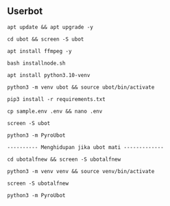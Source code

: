 ## Userbot
```
apt update && apt upgrade -y
```
```
cd ubot && screen -S ubot
```
```
apt install ffmpeg -y
```
```
bash installnode.sh
```
```
apt install python3.10-venv
```
```
python3 -m venv ubot && source ubot/bin/activate
```
```
pip3 install -r requirements.txt
```
```
cp sample.env .env && nano .env
```
```
screen -S ubot
```
```
python3 -m PyroUbot
```
```
---------- Menghidupan jika ubot mati -------------
```
```
cd ubotalfnew && screen -S ubotalfnew
```
```
python3 -m venv venv && source venv/bin/activate
```
```
screen -S ubotalfnew
```
```
python3 -m PyroUbot
```
